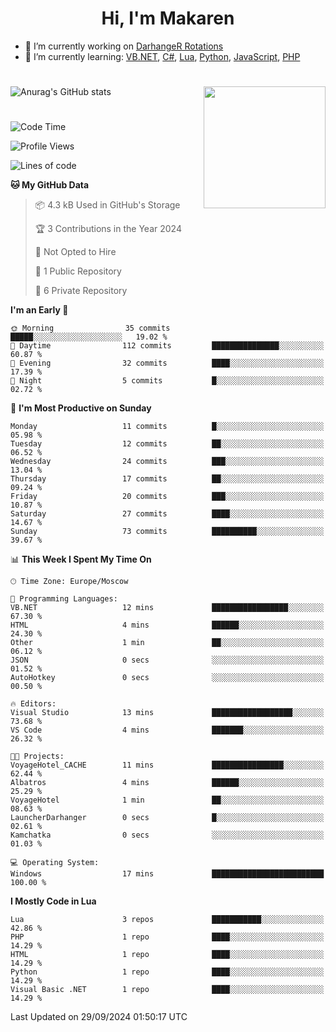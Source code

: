 <div id="header" align="center">
 <h1>Hi, I'm Makaren</h1>
</div>

- 🔭 I’m currently working on <a href="https://darhanger.github.io/rotations/">DarhangeR Rotations</a>
- 🌱 I’m currently learning: <a href="https://learn.microsoft.com/ru-ru/dotnet/visual-basic/">VB.NET</a>, <a href="https://dotnet.microsoft.com/en-us/languages/csharp">C#</a>, <a href="https://www.lua.org">Lua</a>, <a href="https://www.python.org">Python</a>, <a href="https://www.ecma-international.org/publications-and-standards/standards/ecma-262/">JavaScript</a>, <a href="https://www.php.net">PHP</a>
<!--
- 👯 I’m looking to collaborate on ...
- 🤔 I’m looking for help with ...
- 💬 Ask me about ...
- 📫 How to reach me: ...
- 😄 Pronouns: ...
- ⚡ Fun fact: ...
-->
#
![Anurag's GitHub stats](https://github-readme-stats.vercel.app/api?username=MakarenD&text_color=fff&icon_color=435cd9&show_icons=true&theme=dark&bg_color=00000000)<img align="right" src="https://media3.giphy.com/media/LaVp0AyqR5bGsC5Cbm/giphy.gif?cid=ecf05e4702j5mjw4h8mwt6p3xur6xnlpw7ymefs00ez9pcbs&ep=v1_gifs_search&rid=giphy.gif&ct=g" width="195"/> 

#
<!--START_SECTION:waka-->
![Code Time](http://img.shields.io/badge/Code%20Time-541%20hrs%2042%20mins-blue)

![Profile Views](http://img.shields.io/badge/Profile%20Views-2-blue)

![Lines of code](https://img.shields.io/badge/From%20Hello%20World%20I%27ve%20Written-220.4%20thousand%20lines%20of%20code-blue)

**🐱 My GitHub Data** 

> 📦 4.3 kB Used in GitHub's Storage 
 > 
> 🏆 3 Contributions in the Year 2024
 > 
> 🚫 Not Opted to Hire
 > 
> 📜 1 Public Repository 
 > 
> 🔑 6 Private Repository 
 > 
**I'm an Early 🐤** 

```text
🌞 Morning                35 commits          █████░░░░░░░░░░░░░░░░░░░░   19.02 % 
🌆 Daytime                112 commits         ███████████████░░░░░░░░░░   60.87 % 
🌃 Evening                32 commits          ████░░░░░░░░░░░░░░░░░░░░░   17.39 % 
🌙 Night                  5 commits           █░░░░░░░░░░░░░░░░░░░░░░░░   02.72 % 
```
📅 **I'm Most Productive on Sunday** 

```text
Monday                   11 commits          █░░░░░░░░░░░░░░░░░░░░░░░░   05.98 % 
Tuesday                  12 commits          ██░░░░░░░░░░░░░░░░░░░░░░░   06.52 % 
Wednesday                24 commits          ███░░░░░░░░░░░░░░░░░░░░░░   13.04 % 
Thursday                 17 commits          ██░░░░░░░░░░░░░░░░░░░░░░░   09.24 % 
Friday                   20 commits          ███░░░░░░░░░░░░░░░░░░░░░░   10.87 % 
Saturday                 27 commits          ████░░░░░░░░░░░░░░░░░░░░░   14.67 % 
Sunday                   73 commits          ██████████░░░░░░░░░░░░░░░   39.67 % 
```


📊 **This Week I Spent My Time On** 

```text
🕑︎ Time Zone: Europe/Moscow

💬 Programming Languages: 
VB.NET                   12 mins             █████████████████░░░░░░░░   67.30 % 
HTML                     4 mins              ██████░░░░░░░░░░░░░░░░░░░   24.30 % 
Other                    1 min               ██░░░░░░░░░░░░░░░░░░░░░░░   06.12 % 
JSON                     0 secs              ░░░░░░░░░░░░░░░░░░░░░░░░░   01.52 % 
AutoHotkey               0 secs              ░░░░░░░░░░░░░░░░░░░░░░░░░   00.50 % 

🔥 Editors: 
Visual Studio            13 mins             ██████████████████░░░░░░░   73.68 % 
VS Code                  4 mins              ███████░░░░░░░░░░░░░░░░░░   26.32 % 

🐱‍💻 Projects: 
VoyageHotel_CACHE        11 mins             ████████████████░░░░░░░░░   62.44 % 
Albatros                 4 mins              ██████░░░░░░░░░░░░░░░░░░░   25.29 % 
VoyageHotel              1 min               ██░░░░░░░░░░░░░░░░░░░░░░░   08.63 % 
LauncherDarhanger        0 secs              █░░░░░░░░░░░░░░░░░░░░░░░░   02.61 % 
Kamchatka                0 secs              ░░░░░░░░░░░░░░░░░░░░░░░░░   01.03 % 

💻 Operating System: 
Windows                  17 mins             █████████████████████████   100.00 % 
```

**I Mostly Code in Lua** 

```text
Lua                      3 repos             ███████████░░░░░░░░░░░░░░   42.86 % 
PHP                      1 repo              ████░░░░░░░░░░░░░░░░░░░░░   14.29 % 
HTML                     1 repo              ████░░░░░░░░░░░░░░░░░░░░░   14.29 % 
Python                   1 repo              ████░░░░░░░░░░░░░░░░░░░░░   14.29 % 
Visual Basic .NET        1 repo              ████░░░░░░░░░░░░░░░░░░░░░   14.29 % 
```




 Last Updated on 29/09/2024 01:50:17 UTC
<!--END_SECTION:waka-->
